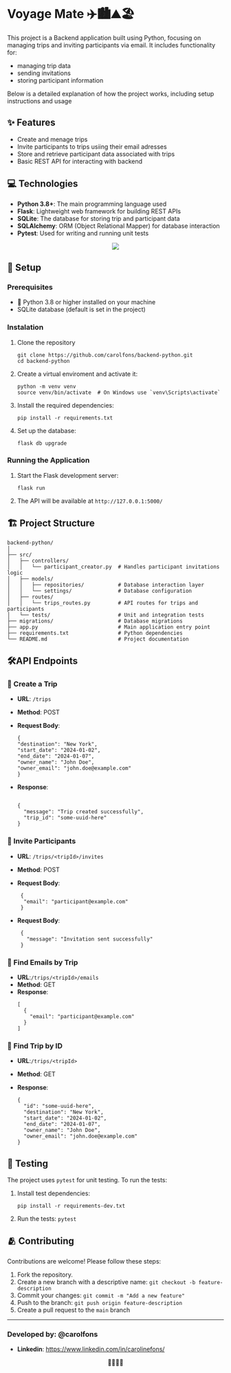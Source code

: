 # Voyage Mate ✈️🏙️⛰️🏖️
This project is a Backend application built using Python, focusing on managing trips and inviting participants via email. It includes functionality for:
 - managing trip data
 -  sending invitations
 -  storing participant information

Below is a detailed explanation of how the project works, including setup instructions and usage
## ✨ Features 
- Create and menage trips
- Invite participants to trips usiing their email adresses
- Store and retrieve participant data associated with trips
- Basic REST API for interacting with backend

## 💻 Technologies
- **Python 3.8+**: The main programming language used
- **Flask**: Lightweight web framework for building REST APIs
- **SQLite**: The database for storing trip and participant data
- **SQLAlchemy**: ORM (Object Relational Mapper) for database interaction
- **Pytest**: Used for writing and running unit tests

<p align = "center"> <img src="https://skillicons.dev/icons?i=python,sqlite,flask,django&theme=dark" /></p>

## 🧰 Setup
### Prerequisites
- 🐍 Python 3.8 or higher installed on your machine
- SQLite database (default is set in the project)

### Instalation
  1. Clone the repository
     ```
     git clone https://github.com/carolfons/backend-python.git
     cd backend-python
     ```
  2. Create a virtual enviroment and activate it:
     ```
     python -m venv venv
     source venv/bin/activate  # On Windows use `venv\Scripts\activate`
     ```
  3. Install the required dependencies:
     ```
     pip install -r requirements.txt

     ```
  4. Set up the database:
     ```
     flask db upgrade
     ```
### Running the Application
1. Start the Flask development server:
   ```
   flask run
   ```
2. The API will be available at `http://127.0.0.1:5000/`

     
## 🏗️ Project Structure
```
backend-python/
│
├── src/
│   ├── controllers/
│   │   └── participant_creator.py  # Handles participant invitations logic
│   ├── models/
│   │   ├── repositories/           # Database interaction layer
│   │   └── settings/               # Database configuration
│   ├── routes/
│   │   └── trips_routes.py         # API routes for trips and participants
│   └── tests/                      # Unit and integration tests
├── migrations/                     # Database migrations
├── app.py                          # Main application entry point
├── requirements.txt                # Python dependencies
└── README.md                       # Project documentation
```

## 🛠️API Endpoints
### 🔶 Create a Trip
- **URL**: `/trips`
- **Method**: POST
- **Request Body**:
  
  ```
  {
  "destination": "New York",
  "start_date": "2024-01-02",
  "end_date": "2024-01-07",
  "owner_name": "John Doe",
  "owner_email": "john.doe@example.com"
  }
  
  ```

- **Response**:

  ```
  
  {
    "message": "Trip created successfully",
    "trip_id": "some-uuid-here"
  }
  
  ```

### 🔶 Invite Participants
- **URL**: `/trips/<tripId>/invites`
- **Method**: POST
- **Request Body**:
  
  ```
   {
    "email": "participant@example.com"
   }
  ```

- **Request Body**:
  
  ```
   {
     "message": "Invitation sent successfully"
   }
  ```

### 🔶 Find Emails by Trip
- **URL**:`/trips/<tripId>/emails`
- **Method**: GET
- **Response**:
  ```
  [
    {
      "email": "participant@example.com"
    }
  ]
  ```

### 🔶 Find Trip by ID
- **URL**:`/trips/<tripId>`
- **Method**: GET
- **Response**:

    ```
    {
      "id": "some-uuid-here",
      "destination": "New York",
      "start_date": "2024-01-02",
      "end_date": "2024-01-07",
      "owner_name": "John Doe",
      "owner_email": "john.doe@example.com"
    }
    ``` 

## 🧪 Testing
The project uses `pytest` for unit testing. To run the tests:
1. Install test dependencies:
   ```
   pip install -r requirements-dev.txt
   ```
2. Run the tests:  ``` pytest ```

## 🫂 Contributing
Contributions are welcome! Please follow these steps:

1. Fork the repository.
2. Create a new branch with a descriptive name:
`git checkout -b feature-description`
3. Commit your changes:
   `git commit -m "Add a new feature"`
4. Push to the branch:
   `git push origin feature-description`
5. Create a pull request to the `main` branch

---

### Developed by: @carolfons
- **Linkedin**: https://www.linkedin.com/in/carolinefons/
  
<p align = "center">🔷🔶🔷🔶</p>

